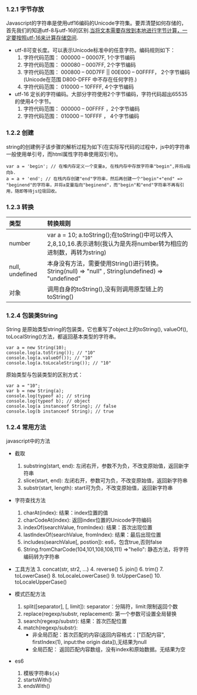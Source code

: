 ### 1.2.1 字节存放

Javascript的字符串是使用utf16编码的Unicode字符集。要弄清楚如何存储的，首先我们的知道utf-8与utf-16的区别.[当将文本需要存放到本地进行字节计算，一定要按照utf-16来计算存储空间](http://www.alloyteam.com/2013/12/js-calculate-the-number-of-bytes-occupied-by-a-string/%29。当将文本需要存放到本地进行字节计算，一定要按照utf-16来计算存储空间。).

* utf-8可变长度。可以表示Unicode标准中的任意字符。编码规则如下：
  1. 字符代码范围： 000000 – 00007F, 1个字节编码
  2. 字符代码范围： 000080 – 0007FF, 2个字节编码
  3. 字符代码范围： 000800 – 00D7FF \|\| 00E000 – 00FFFF， 2个字节编码 \(Unicode在范围 D800-DFFF 中不存在任何字符.\)
  4. 字符代码范围： 010000 – 10FFFF, 4个字节编码
* utf-16 定长的字符编码。大部分字符使用2个字节编码，字符代码超出65535的使用4个字节。
  1. 字符代码范围： 000000 – 00FFFF ，2个字节编码
  2. 字符代码范围： 010000 – 10FFFF ， 4个字节编码

### 1.2.2 创建

string的创建例子该步骤的解析过程为如下\(在实际写代码的过程中，js中的字符串一般使用单引号，而html属性字符串使用双引号\)。

```
var a = 'begin'; // 在堆内存定义一个变量a, 在栈内存中存放字符串"begin",并将a指向b.
a = a + 'end'; // 在栈内存创建"end"字符串，然后再创建一个"begin"+"end" => "beginend"的字符串，并将a变量指向"beginend"，而"begin"和"end"字符串不再有引用，随即等待js垃圾回收。
```

### 1.2.3 转换

| 类型 | 转换规则 |
| :--- | :--- |
| number | var a = 10; a.toString\(\);在toString\(\)中可以传入2,8,10,16.表示进制\(我认为是先将number转为相应的进制数，再转为string\) |
| null, undefined | 本身没有方法，需要使用String\(\)进行转换。String\(null\) =&gt; "null" , String\(undefined\) =&gt; "undefined" |
| 对象 | 调用自身的toString\(\),没有则调用原型链上的toString\(\) |

### 1.2.4 包装类String
String 是原始类型string的包装类，它也重写了object上的toString(), valueOf(), toLocalString()方法，都返回基本类型的字符串。
```
var a = new String(10);
console.log(a.toString()); // "10"
console.log(a.valueOf()); // "10"
console.log(a.toLocaleString()); // "10"
```

原始类型与包装类型的区别方式：
```
var a = "10";
var b = new String(a);
console.log(typeof a); // string
console.log(typeof b); // object
console.log(a instanceof String); // false
console.log(b instanceof String); // true
```



### 1.2.4 常用方法

javascript中的方法

* 截取
  1. substring\(start, end\): 左闭右开，参数不为负，不改变原始值，返回新字符串
  2. slice\(start, end\): 左闭右开，参数可为负，不改变原始值，返回新字符串
  3. substr\(start, length\): start可为负，不改变原始值，返回新字符串
  
* 字符查找方法
  1. charAt\(index\): 结果：index位置的值
  2. charCodeAt\(index\): 返回index位置的Unicode字符编码
  3. indexOf\(searchValue, fromIndex\): 结果：首次出现位置
  4. lastIndexOf\(searchValue, fromIndex\): 结果：最后出现位置
  5. includes\(searchValue\[, postion\]\): es6，包含true,否则false
  6. String.fromCharCode\(104,101,108,108,111\) =&gt;"hello": 静态方法，将字符编码转为字符串

* 工具方法
  3. concat\(str, str2, ...\)
  4. reverse\(\)
  5. join\(\)
  6. trim\(\)
  7. toLowerCase\(\)
  8. toLocaleLowerCase\(\)
  9. toUpperCase\(\)
  10. toLocaleUpperCase\(\)

* 模式匹配方法
  1. split\(\[separator\], \[, limit\]\): separator：分隔符，limit:限制返回个数
  2. replace\(regexp/substr, replacement\): 第一个参数可设置全局替换
  3. search\(regexp/substr\): 结果：首次匹配位置
  4. match\(regexp/substr\):
     * 非全局匹配：首次匹配的内容\(返回内容格式：\["匹配内容", firstIndex\(1\), input:the origin data\]\),无结果为null
     * 全局匹配： 返回匹配内容数组，没有index和原始数据。无结果为空

* es6
  1. 模板字符串`${a}`
  2. startsWith\(\)
  3. endsWith\(\)



